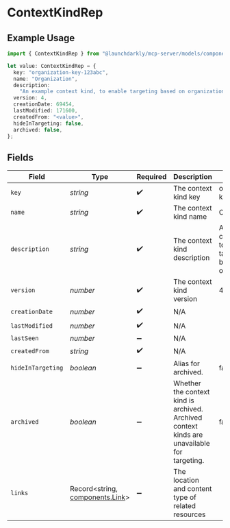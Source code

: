 # ContextKindRep

## Example Usage

```typescript
import { ContextKindRep } from "@launchdarkly/mcp-server/models/components";

let value: ContextKindRep = {
  key: "organization-key-123abc",
  name: "Organization",
  description:
    "An example context kind, to enable targeting based on organization",
  version: 4,
  creationDate: 69454,
  lastModified: 171600,
  createdFrom: "<value>",
  hideInTargeting: false,
  archived: false,
};
```

## Fields

| Field                                                                                       | Type                                                                                        | Required                                                                                    | Description                                                                                 | Example                                                                                     |
| ------------------------------------------------------------------------------------------- | ------------------------------------------------------------------------------------------- | ------------------------------------------------------------------------------------------- | ------------------------------------------------------------------------------------------- | ------------------------------------------------------------------------------------------- |
| `key`                                                                                       | *string*                                                                                    | :heavy_check_mark:                                                                          | The context kind key                                                                        | organization-key-123abc                                                                     |
| `name`                                                                                      | *string*                                                                                    | :heavy_check_mark:                                                                          | The context kind name                                                                       | Organization                                                                                |
| `description`                                                                               | *string*                                                                                    | :heavy_check_mark:                                                                          | The context kind description                                                                | An example context kind, to enable targeting based on organization                          |
| `version`                                                                                   | *number*                                                                                    | :heavy_check_mark:                                                                          | The context kind version                                                                    | 4                                                                                           |
| `creationDate`                                                                              | *number*                                                                                    | :heavy_check_mark:                                                                          | N/A                                                                                         |                                                                                             |
| `lastModified`                                                                              | *number*                                                                                    | :heavy_check_mark:                                                                          | N/A                                                                                         |                                                                                             |
| `lastSeen`                                                                                  | *number*                                                                                    | :heavy_minus_sign:                                                                          | N/A                                                                                         |                                                                                             |
| `createdFrom`                                                                               | *string*                                                                                    | :heavy_check_mark:                                                                          | N/A                                                                                         |                                                                                             |
| `hideInTargeting`                                                                           | *boolean*                                                                                   | :heavy_minus_sign:                                                                          | Alias for archived.                                                                         | false                                                                                       |
| `archived`                                                                                  | *boolean*                                                                                   | :heavy_minus_sign:                                                                          | Whether the context kind is archived. Archived context kinds are unavailable for targeting. | false                                                                                       |
| `links`                                                                                     | Record<string, [components.Link](../../models/components/link.md)>                          | :heavy_minus_sign:                                                                          | The location and content type of related resources                                          |                                                                                             |